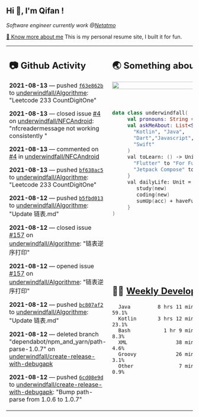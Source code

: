 <h2> Hi 👋, I'm Qifan ! </h2>
<p><em>Software engineer currently work @<a href="https://www.netatmo.com">Netatmo</a>
</em></p><p><a href="https://qifanyang.com/resume" target="_blank"> 🔭 Know more about me</a> This is my personal resume site, I built it for fun.</p>
<table><tr><td valign="top" rowspan="2">

 ## 📷 Github Activity
 <!-- githubActivity starts -->
  **2021-08-13** — pushed [`f63e862b`](https://github.com/underwindfall/Algorithme/commit/f63e862b8fd17f0a616027beb178a87fcd14c29c) to [underwindfall/Algorithme](https://api.github.com/repos/underwindfall/Algorithme): "Leetcode 233 CountDigitOne"

  **2021-08-13** — closed issue [#4](https://api.github.com/repos/underwindfall/NFCAndroid/issues/4) on [underwindfall/NFCAndroid](https://api.github.com/repos/underwindfall/NFCAndroid): "nfcreadermessage not working consistently "

  **2021-08-13** — commented on [#4](https://github.com/underwindfall/NFCAndroid/issues/4#issuecomment-898486194) in [underwindfall/NFCAndroid](https://api.github.com/repos/underwindfall/NFCAndroid)

  **2021-08-13** — pushed [`bf638ac5`](https://github.com/underwindfall/Algorithme/commit/bf638ac548637b0f9eb2013376c7c37a80a998a5) to [underwindfall/Algorithme](https://api.github.com/repos/underwindfall/Algorithme): "Leetcode 233 CountDigitOne"

  **2021-08-12** — pushed [`b5fbd013`](https://github.com/underwindfall/Algorithme/commit/b5fbd0138248230fc5da0db2ee06e8da671aea16) to [underwindfall/Algorithme](https://api.github.com/repos/underwindfall/Algorithme): "Update 链表.md"

  **2021-08-12** — closed issue [#157](https://api.github.com/repos/underwindfall/Algorithme/issues/157) on [underwindfall/Algorithme](https://api.github.com/repos/underwindfall/Algorithme): "链表逆序打印"

  **2021-08-12** — opened issue [#157](https://api.github.com/repos/underwindfall/Algorithme/issues/157) on [underwindfall/Algorithme](https://api.github.com/repos/underwindfall/Algorithme): "链表逆序打印"

  **2021-08-12** — pushed [`bc807af2`](https://github.com/underwindfall/Algorithme/commit/bc807af2d0bad957b956d9f4981ca34ca0af614c) to [underwindfall/Algorithme](https://api.github.com/repos/underwindfall/Algorithme): "Update 链表.md"

  **2021-08-12** — deleted branch "dependabot/npm_and_yarn/path-parse-1.0.7" on [underwindfall/create-release-with-debugapk](https://api.github.com/repos/underwindfall/create-release-with-debugapk)

  **2021-08-12** — pushed [`6cd08e9d`](https://github.com/underwindfall/create-release-with-debugapk/commit/6cd08e9d29e6de4ca937331cce8ff0d9de1d6039) to [underwindfall/create-release-with-debugapk](https://api.github.com/repos/underwindfall/create-release-with-debugapk): "Bump path-parse from 1.0.6 to 1.0.7"
 <!-- githubActivity ends -->
 </td><td valign="top">

 ## 🌏 Something about me
 <!-- profile starts -->
 <a href="https://github.com/underwindfall" width="100%">
   <img src="http://github-readme-streak-stats.herokuapp.com?user=underwindfall&theme=algolia&hide_border=true&dates=30DD8A&background=00000000" width="100%"/>
 </a>
 <br/>
 <br/>
 <br/>

 ```kotlin
 data class underwindfall(
      val pronouns: String = "he|him",
      val askMeAbout: List<String> = listOf(
        "Kotlin", "Java",
        "Dart","Javascript", "Typescript",
        "Swift"
      )
      val toLearn: () -> Unit = {
        "Flutter" to "For Fun",
        "Jetpack Compose" to "Future"
      }
      val dailyLife: Unit = (0..end).reduce { acc, new ->
         study(new)
         coding(new)
         sumUp(acc) + haveFun(new)
      }
 )
 ```
 <!-- profile ends -->
 </td></tr><tr><td valign="top">

 ## 🏊‍♂️ <a href="https://gist.github.com/underwindfall/377ee88ba1fabd1e93516e48ca9c61eb" target="_blank">Weekly Development Breakdown</a>
  <!-- codeTime starts -->
  ```text
    Java         8 hrs 11 mins  ■■■■■■■■■■■■■■■■■▦□□□□□□  59.1%
    Kotlin       3 hrs 12 mins  ■■■■■■■■■□□□□□□□□□□□□□□□  23.1%
    Bash           1 hr 9 mins  ■■■■■▥□□□□□□□□□□□□□□□□□□   8.3%
    XML                38 mins  ■■■■▥□□□□□□□□□□□□□□□□□□□   4.6%
    Groovy             26 mins  ■■■■◱□□□□□□□□□□□□□□□□□□□   3.1%
    Other               7 mins  ■■■▦□□□□□□□□□□□□□□□□□□□□   0.9%
  ```
  <!-- codeTime starts -->
  </td></tr></table>